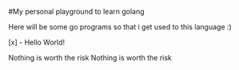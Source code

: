 #My personal playground to learn golang

Here will be some go programs so that i get used to this language :)

[x] - Hello World! 

Nothing is worth the risk
Nothing is worth the risk
